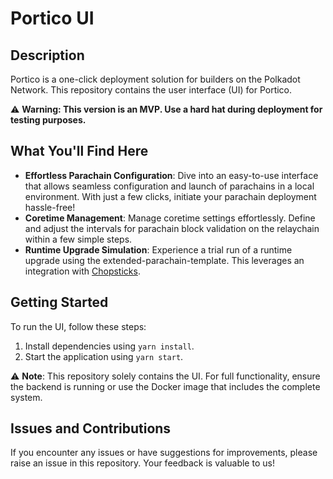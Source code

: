 # Portico UI

## Description
Portico is a one-click deployment solution for builders on the Polkadot Network. This repository contains the user interface (UI) for Portico.

⚠️ **Warning: This version is an MVP. Use a hard hat during deployment for testing purposes.**

## What You'll Find Here
- **Effortless Parachain Configuration**: Dive into an easy-to-use interface that allows seamless configuration and launch of parachains in a local environment. With just a few clicks, initiate your parachain deployment hassle-free!
- **Coretime Management**: Manage coretime settings effortlessly. Define and adjust the intervals for parachain block validation on the relaychain within a few simple steps.
- **Runtime Upgrade Simulation**: Experience a trial run of a runtime upgrade using the extended-parachain-template. This leverages an integration with [Chopsticks](https://github.com/AcalaNetwork/chopsticks).

## Getting Started
To run the UI, follow these steps:
1. Install dependencies using `yarn install`.
2. Start the application using `yarn start`.

⚠️ **Note**: This repository solely contains the UI. For full functionality, ensure the backend is running or use the Docker image that includes the complete system.

## Issues and Contributions
If you encounter any issues or have suggestions for improvements, please raise an issue in this repository. Your feedback is valuable to us!
